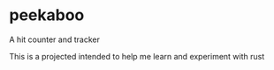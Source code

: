 # peekaboo
A hit counter and tracker

This is a projected intended to help me learn and experiment with rust
